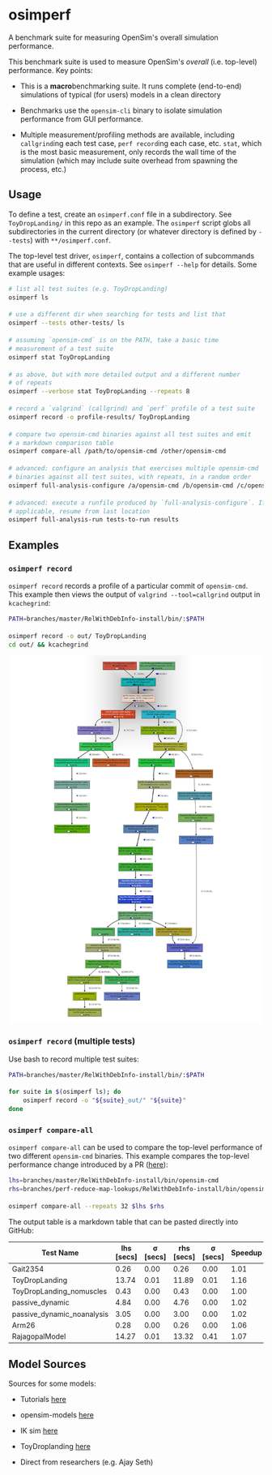 # osimperf

A benchmark suite for measuring OpenSim's overall simulation
performance.

This benchmark suite is used to measure OpenSim's *overall*
(i.e. top-level) performance. Key points:

- This is a **macro**benchmarking suite. It runs complete (end-to-end)
  simulations of typical (for users) models in a clean directory

- Benchmarks use the `opensim-cli` binary to isolate simulation
  performance from GUI performance.

- Multiple measurement/profiling methods are available, including
  `callgrind`ing each test case, `perf record`ing each case,
  etc. `stat`, which is the most basic measurement, only records the
  wall time of the simulation (which may include suite overhead from
  spawning the process, etc.)


## Usage

To define a test, create an `osimperf.conf` file in a
subdirectory. See `ToyDropLanding/` in this repo as an example. The
`osimperf` script globs all subdirectories in the current directory
(or whatever directory is defined by `--tests`) with
`**/osimperf.conf`.

The top-level test driver, `osimperf`, contains a collection of
subcommands that are useful in different contexts. See `osimperf
--help` for details. Some example usages:

```bash
# list all test suites (e.g. ToyDropLanding)
osimperf ls

# use a different dir when searching for tests and list that
osimperf --tests other-tests/ ls

# assuming `opensim-cmd` is on the PATH, take a basic time
# measurement of a test suite
osimperf stat ToyDropLanding

# as above, but with more detailed output and a different number
# of repeats
osimperf --verbose stat ToyDropLanding --repeats 8

# record a `valgrind` (callgrind) and `perf` profile of a test suite
osimperf record -o profile-results/ ToyDropLanding

# compare two opensim-cmd binaries against all test suites and emit
# a markdown comparison table
osimperf compare-all /path/to/opensim-cmd /other/opensim-cmd

# advanced: configure an analysis that exercises multiple opensim-cmd
# binaries against all test suites, with repeats, in a random order
osimperf full-analysis-configure /a/opensim-cmd /b/opensim-cmd /c/opensim-cmd > tests-to-run

# advanced: execute a runfile produced by `full-analysis-configure`. If
# applicable, resume from last location
osimperf full-analysis-run tests-to-run results
```


## Examples


### `osimperf record`

`osimperf record` records a profile of a particular commit of
`opensim-cmd`. This example then views the output of `valgrind
--tool=callgrind` output in `kcachegrind`:

```bash
PATH=branches/master/RelWithDebInfo-install/bin/:$PATH

osimperf record -o out/ ToyDropLanding
cd out/ && kcachegrind
```

![example kcachegrind graph](examples/example-kcachegrind-graph.png)


### `osimperf record` (multiple tests)

Use bash to record multiple test suites:

```bash
PATH=branches/master/RelWithDebInfo-install/bin/:$PATH

for suite in $(osimperf ls); do
    osimperf record -o "${suite}_out/" "${suite}"
done
```

### `osimperf compare-all`

`osimperf compare-all` can be used to compare the top-level
performance of two different `opensim-cmd` binaries. This example
compares the top-level performance change introduced by a PR
([here](https://github.com/opensim-org/opensim-core/pull/2837)):

```bash
lhs=branches/master/RelWithDebInfo-install/bin/opensim-cmd
rhs=branches/perf-reduce-map-lookups/RelWithDebInfo-install/bin/opensim-cmd

osimperf compare-all --repeats 32 $lhs $rhs
```

The output table is a markdown table that can be pasted directly into GitHub:

|                  Test Name | lhs [secs] | σ [secs] | rhs [secs] | σ [secs] | Speedup |
| -------------------------- | ---------- | -------- | ---------- | -------- | ------- |
|                   Gait2354 |       0.26 |     0.00 |       0.26 |     0.00 |    1.01 |
|             ToyDropLanding |      13.74 |     0.01 |      11.89 |     0.01 |    1.16 |
|   ToyDropLanding_nomuscles |       0.43 |     0.00 |       0.43 |     0.00 |    1.00 |
|            passive_dynamic |       4.84 |     0.00 |       4.76 |     0.00 |    1.02 |
| passive_dynamic_noanalysis |       3.05 |     0.00 |       3.00 |     0.00 |    1.02 |
|                      Arm26 |       0.28 |     0.00 |       0.26 |     0.00 |    1.06 |
|             RajagopalModel |      14.27 |     0.01 |      13.32 |     0.41 |    1.07 |


## Model Sources

Sources for some models:

- Tutorials [here](https://simtk-confluence.stanford.edu/display/OpenSim/Examples+and+Tutorials)

- opensim-models [here](https://github.com/opensim-org/opensim-models)

- IK sim [here](https://simtk-confluence.stanford.edu/display/OpenSim/Tutorial+3+-+Scaling%2C+Inverse+Kinematics%2C+and+Inverse+Dynamics)

- ToyDroplanding [here](https://simtk-confluence.stanford.edu/display/OpenSim/Simulation-Based+Design+to+Prevent+Ankle+Injuries)

- Direct from researchers (e.g. Ajay Seth)
